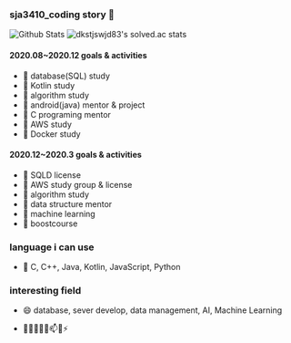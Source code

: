 ### sja3410_coding story 👋
![Github Stats](https://github-readme-stats.vercel.app/api?username=sunjungAn&show_icons=true)
![dkstjswjd83's solved.ac stats](https://github-readme-solvedac.hyp3rflow.vercel.app/api/?handle=dkstjswjd83)


#### 2020.08~2020.12 goals & activities
 - 🌱 database(SQL) study
 - 🌱 Kotlin study 
 - 🌱 algorithm study 
 - 🌱 android(java) mentor & project
 - 🌱 C programing mentor
 - 🌱 AWS study
 - 🌱 Docker study
 
#### 2020.12~2020.3 goals & activities
 - 🌱 SQLD license
 - 🌱 AWS study group & license
 - 🌱 algorithm study 
 - 🌱 data structure mentor
 - 🌱 machine learning
 - 🌱 boostcourse<pytorch zero to all>


 
### language i can use
 - 💬  C, C++, Java, Kotlin, JavaScript, Python

### interesting field
 - 😄 database, sever develop, data management, AI, Machine Learning
 
- 🔭🌱👯🤔💬📫😄⚡ 

